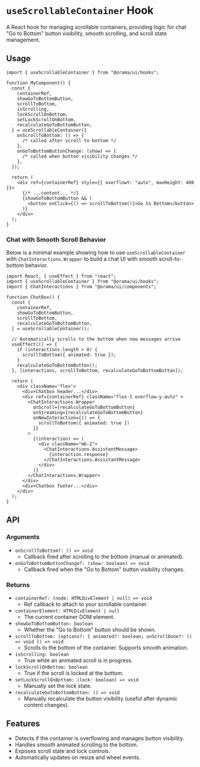 # `useScrollableContainer` Hook

A React hook for managing scrollable containers, providing logic for chat "Go to Bottom" button visibility, smooth scrolling, and scroll state management.

## Usage

```tsx
import { useScrollableContainer } from "@orama/ui/hooks";

function MyComponent() {
  const {
    containerRef,
    showGoToBottomButton,
    scrollToBottom,
    isScrolling,
    lockScrollOnBottom,
    setLockScrollOnBottom,
    recalculateGoToBottomButton,
  } = useScrollableContainer({
    onScrollToBottom: () => {
      /* called after scroll to bottom */
    },
    onGoToBottomButtonChange: (show) => {
      /* called when button visibility changes */
    },
  });

  return (
    <div ref={containerRef} style={{ overflowY: "auto", maxHeight: 400 }}>
      {/* ...content... */}
      {showGoToBottomButton && (
        <button onClick={() => scrollToBottom()}>Go to Bottom</button>
      )}
    </div>
  );
}
```

### Chat with Smooth Scroll Behavior

Below is a minimal example showing how to use `useScrollableContainer` with `ChatInteractions.Wrapper` to build a chat UI with smooth scroll-to-bottom behavior.

```tsx
import React, { useEffect } from "react";
import { useScrollableContainer } from "@orama/ui/hooks";
import { ChatInteractions } from "@orama/ui/components";

function ChatBox() {
  const {
    containerRef,
    showGoToBottomButton,
    scrollToBottom,
    recalculateGoToBottomButton,
  } = useScrollableContainer();

  // Automatically scrolls to the bottom when new messages arrive
  useEffect(() => {
    if (interactions.length > 0) {
      scrollToBottom({ animated: true });
    }
    recalculateGoToBottomButton();
  }, [interactions, scrollToBottom, recalculateGoToBottomButton]);

  return (
    <div className='flex'>
      <div>Chatbox header...</div>
      <div ref={containerRef} className="flex-1 overflow-y-auto" >
        <ChatInteractions.Wrapper
          onScroll={recalculateGoToBottomButton}
          onStreaming={recalculateGoToBottomButton}
          onNewInteraction={() => {
            scrollToBottom({ animated: true })
          }}
        >
          {(interaction) => (
            <div className="mb-2">
              <ChatInteractions.AssistantMessage>
                {interaction.response}
              </ChatInteractions.AssistantMessage>
            </div>
          )}
        </ChatInteractions.Wrapper>
      </div>
      <div>Chatbox footer...</div>
    </div>
  );
}
```

## API

### Arguments

- `onScrollToBottom?: () => void`
  - Callback fired after scrolling to the bottom (manual or animated).
- `onGoToBottomButtonChange?: (show: boolean) => void`
  - Callback fired when the "Go to Bottom" button visibility changes.

### Returns

- `containerRef: (node: HTMLDivElement | null) => void`
  - Ref callback to attach to your scrollable container.
- `containerElement: HTMLDivElement | null`
  - The current container DOM element.
- `showGoToBottomButton: boolean`
  - Whether the "Go to Bottom" button should be shown.
- `scrollToBottom: (options?: { animated?: boolean; onScrollDone?: () => void }) => void`
  - Scrolls to the bottom of the container. Supports smooth animation.
- `isScrolling: boolean`
  - True while an animated scroll is in progress.
- `lockScrollOnBottom: boolean`
  - True if the scroll is locked at the bottom.
- `setLockScrollOnBottom: (lock: boolean) => void`
  - Manually set the lock state.
- `recalculateGoToBottomButton: () => void`
  - Manually recalculate the button visibility (useful after dynamic content changes).

## Features

- Detects if the container is overflowing and manages button visibility.
- Handles smooth animated scrolling to the bottom.
- Exposes scroll state and lock controls.
- Automatically updates on resize and wheel events.
